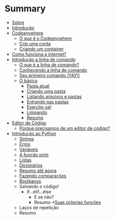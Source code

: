# Summary

* [Sobre](README.md)
* [Introdução](introducao.md)
* [Codeanywhere](codeanywhere/codeanywhere.md)
  * [O que é o Codeanywhere](codeanywhere/o_que_e.md)
  * [Crie uma conta](codeanywhere/criando_conta.md)
  * [Criando um container](codeanywhere/criando_container.md)
* [Como funciona a internet?](internet/como_funciona.md)
* [Introdução a linha de comando](linha_de_comando/introducao.md)
  * [O que é a linha de comando?](linha_de_comando/o_que_e.md)
  * [Conhecendo a linha de comando](linha_de_comando/conhecendo.md)
  * [Seu primeiro comando (YAY!)](linha_de_comando/primeiro_comando.md)
  * [O básico](linha_de_comando/basico.md)
    * [Pasta atual](linha_de_comando/pasta_atual.md)
    * [Criando uma pasta](linha_de_comando/criando_uma_pasta.md)
    * [Listando arquivos e pastas](linha_de_comando/listando_arquivos_e_pastas.md)
    * [Entrando nas pastas](linha_de_comando/entrando_nas_pastas.md)
    * [Exercite-se!](linha_de_comando/exercitando.md)
    * [Limpando](linha_de_comando/limpando.md)
    * [Resumo](linha_de_comando/resumo.md)
* [Editor de Código](editor_de_codigo/introducao.md)
  * [Porque precisamos de um editor de código?](editor_de_codigo/necessidade.md)
* [Introdução ao Python](python/introducao.md)
  * [Strings](python/strings.md)
  * [Erros](python/erros.md)
  * [Variáveis](python/variaveis.md)
  * [A função print](python/funcao_print.md)
  * [Listas](python/listas.md)
  * [Dicionários](python/dicionarios.md)
  * [Resumo até agora](python/resumo_ate_agora.md)
  * [Fazendo comparações](python/comparando.md)
  * [Booleanos](python/booleanos.md)
  * Salvando o código!
    * if...elif...else
      * E se não?
      * Resumo
  *[Suas próprias funções](salve_o_codigo/suas_proprias_funcoes.md)
  * Laços de repetição
  * Resumo
